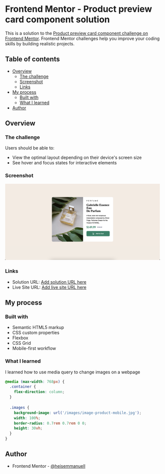 # Frontend Mentor - Product preview card component solution

This is a solution to the [Product preview card component challenge on Frontend Mentor](https://www.frontendmentor.io/challenges/product-preview-card-component-GO7UmttRfa). Frontend Mentor challenges help you improve your coding skills by building realistic projects. 

## Table of contents

- [Overview](#overview)
  - [The challenge](#the-challenge)
  - [Screenshot](#screenshot)
  - [Links](#links)
- [My process](#my-process)
  - [Built with](#built-with)
  - [What I learned](#what-i-learned)
- [Author](#author)

## Overview

### The challenge

Users should be able to:

- View the optimal layout depending on their device's screen size
- See hover and focus states for interactive elements

### Screenshot

![](./screenshot.png)

### Links

- Solution URL: [Add solution URL here](https://your-solution-url.com)
- Live Site URL: [Add live site URL here](https://your-live-site-url.com)

## My process

### Built with

- Semantic HTML5 markup
- CSS custom properties
- Flexbox
- CSS Grid
- Mobile-first workflow

### What I learned

I learned how to use media query to change images on a webpage

```css
@media (max-width: 768px) {
  .container {
    flex-direction: column; 
  }

  .images {
    background-image: url('/images/image-product-mobile.jpg');
    width: 100%;
    border-radius: 0.7rem 0.7rem 0 0;
    height: 30vh;
  }
}
```

## Author

- Frontend Mentor - [@heisemmanuell](https://www.frontendmentor.io/profile/heisemmanuell)

